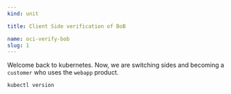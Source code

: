 ```yaml
---
kind: unit

title: Client Side verification of BoB

name: oci-verify-bob
slug: 1
---
```


Welcome back to kubernetes. Now, we are switching sides and becoming a `customer` who uses the `webapp` product.

```sh
kubectl version
```
